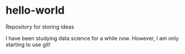 # hello-world
Repository for storing ideas

I have been studying data science for a while now. However, I am only starting to use git!
